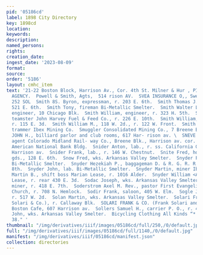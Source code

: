 ```yaml
---
pid: '05186cd'
label: 1898 City Directory
key: 1898cd
location: 
keywords: 
description: 
named_persons: 
rights: 
creation_date: 
ingest_date: '2023-08-09'
format: 
source: 
order: '5186'
layout: cmhc_item
text: '21-22 Boston Block, Harrison Av., Cor. 4th St. Milner & Hur , PIONEER INSURANCE
  AGENCY.  Powell & Smith, Agts,  514 rison AV.  SVEA INSURANCE O,, Sweden x.:  SMI
  252 SOL  Smith 8S. Byron, expressman, r. 203 E. 6th.  Smith Thomas J., miner, r.
  521 E. 6th.  Smith Tony, fireman Bi-Metallic Smelter.  Smith Walter L. G., civil
  engineer, 10 Chicago Blk.  Smith William, engineer, r. 323 H. 5th.  Smith William;
  teamster John Harvey Fuel & Feed Co., r. 226 E. 10th.  Smith William, col’d, janitor,
  r. 115 E. 3d.  Smith William M., 118 W. 2d., r. 122 W. Front.  Smith William P.,
  trammer Ibex Mining Co.  Smuggler Consolidated Mining Co., 7 Breene Blk.  SNELL
  JOHN H., billiard parlor and club rooms, 617 Har- rison av. \  SNEVE ANTHONY, general
  agent Colorado Midland Rail- way Co., Breene Blk., Harrison av. cor. 4th., r. 16-17
  American National Bank Bldg.  Snider Anton, lab., r. ss. California Gulch foot of
  Harrison av.  Snider Frank, lab., r. 146 W. Chestnut.  Snite Fred, house furnishing
  gds., 128 E. 6th.  Snow Fred, wks. Arkansas Valley Smelter.  Snyder Frank, fireman
  Bi-Metallic Smelter.  Snyder Hezekiah P., baggageman D. & R. G. R. R., r. 129 E.
  8th.  Snyder John, lab. Bi-Metallic Smelter.  Snyder Martin, miner Ibex Mining Co.  Snyder
  Martin B., shift boss Marian Lease, r. 1016 Alder.  Snyder William <A., miner Marian
  Lease, r. rear 430 E. 3d.  Sodac Joseph, wks. Arkansas Valley Smelter.  Soden Thomas,
  miner, r. 418 E. 7th.  Soderstrom Axel M. Rev., pastor First Evangelical Lutheran
  Church, r. 708 N. Hemlock.  Sodir Frank, saloon, 405 W. Elm.  Sogle Jacob, lab.,
  r. 517 W. 2d.  Solan Martin, wks. Arkansas Valley Smelter.  Solari Frank (Frank
  Solari & Co.), r. Callaway Blk.  SOLARI FRANK & CO. (Frank Solari and Al.Gross),proprs.
  Boston Cafe, 607 Harrison av.  Sollers Samuel H., carrier P. O., r. 411 E. 13th.  Solokowitch
  John, wks. Arkansas Valley Smelter.  Bicycling Clothing All Kinds “* "32s"sa-cison
  38." '
thumbnail: "/img/derivatives/iiif/images/05186cd/full/250,/0/default.jpg"
full: "/img/derivatives/iiif/images/05186cd/full/1140,/0/default.jpg"
manifest: "/img/derivatives/iiif/05186cd/manifest.json"
collection: directories
---
```

